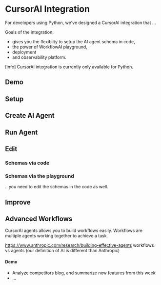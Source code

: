 # CursorAI Integration

For developers using Python, we've designed a CursorAI integration that ...

Goals of the integration:

- gives you the flexibilty to setup the AI agent schema in code,
- the power of WorkflowAI playground,
- deployment
- and observability platform.

[info]
CursorAI integration is currently only available for Python.

## Demo

## Setup

## Create AI Agent

## Run Agent

## Edit
### Schemas via code

### Schemas via the playground
.. you need to edit the schemas in the code as well.

## Improve

## Advanced Workflows

CursorAI agents allows you to build workflows easily. Workflows are multiple agents working together to achieve a task.

https://www.anthropic.com/research/building-effective-agents
workflows vs agents (our definition of AI is different than Anthropic)

#### Demo

- Analyze competitors blog, and summarize new features from this week
- ...